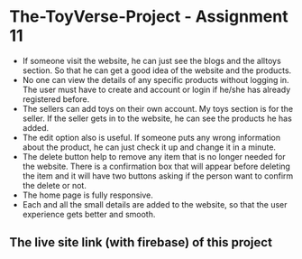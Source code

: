 
# The-ToyVerse-Project - Assignment 11

* If someone visit the website, he can just see the blogs and the alltoys section. So that he can get a good idea of the website and the products.
* No one can view the details of any specific products without logging in. The user must have to create and account or login if he/she has already registered before.
* The sellers can add toys on their own account. My toys section is for the seller. If the seller gets in to the website, he can see the products he has added.
* The edit option also is useful. If someone puts any wrong information about the product, he can just check it up and change it in a minute.
* The delete button help to remove any item that is no longer needed for the website. There is a confirmation box that will appear before deleting the item and it will have two buttons asking if the person want to confirm the delete or not.
* The home page is fully responsive.
* Each and all the small details are added to the website, so that the user experience gets better and smooth.





## The live site link (with firebase) of this project 

## 
